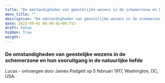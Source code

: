 ```yaml
---
title: "De omstandigheden van geestelijke wezens in de schemerzone en hun vooruitgang in de natuurlijke liefde"
menu_title: ""
description: "De omstandigheden van geestelijke wezens in de schemerzone en hun vooruitgang in de natuurlijke liefde"
date: 2023-09-01 06:00:01+00:713
draft: False
hidden: True
weight:
---
```

### De omstandigheden van geestelijke wezens in de schemerzone en hun vooruitgang in de natuurlijke liefde

Lucas - ontvangen door James Padgett op 5 februari 1917, Washington, DC, USA.
